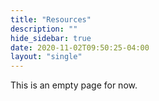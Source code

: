 ```yaml
---
title: "Resources"
description: ""
hide_sidebar: true
date: 2020-11-02T09:50:25-04:00
layout: "single"
---
```


This is an empty page for now.